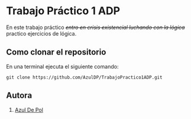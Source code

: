# Trabajo Práctico 1 ADP

En este trabajo práctico <i><strike>entro en crisis existencial luchando con la lógica </strike></i> practico ejercicios de lógica. 


 
## Como clonar el repositorio 
En una terminal ejecuta el siguiente comando: 

```
git clone https://github.com/AzulDP/TrabajoPractico1ADP.git
```

## Autora

1. [Azul De Pol](https://github.com/AzulDP)
